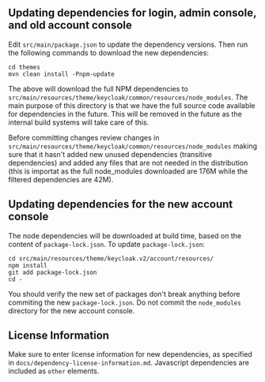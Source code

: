 ## Updating dependencies for login, admin console, and old account console

Edit `src/main/package.json` to update the dependency versions. Then run the following commands to download the new dependencies:

    cd themes
    mvn clean install -Pnpm-update

The above will download the full NPM dependencies to `src/main/resources/theme/keycloak/common/resources/node_modules`. The main purpose of this directory is that we have the full source code available for dependencies in the future. This will be removed in the future as the internal build systems will take care of this. 

Before committing changes review changes in `src/main/resources/theme/keycloak/common/resources/node_modules` making sure that it hasn't added new unused dependencies (transitive dependencies) and added any files that are not needed in the distribution (this is importat as the full node_modules downloaded are 176M while the filtered dependencies are 42M).


## Updating dependencies for the new account console

The node dependencies will be downloaded at build time, based on the content of `package-lock.json`. To update `package-lock.json`:

    cd src/main/resources/theme/keycloak.v2/account/resources/
    npm install
    git add package-lock.json
    cd -

You should verify the new set of packages don't break anything before commiting the new `package-lock.json`. Do not commit the `node_modules` directory for the new account console.

## License Information

Make sure to enter license information for new dependencies, as specified in `docs/dependency-license-information.md`. Javascript dependencies are included as `other` elements.
